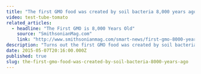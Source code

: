 ```yaml
---
title: "The first GMO food was created by soil bacteria 8,000 years ago"
video: test-tube-tomato
related_articles:
  - headline: "The First GMO is 8,000 Years Old"
    source: "SmithsonianMag.com"
    link: "http://www.smithsonianmag.com/smart-news/first-gmo-8000-years-old-180955199/?no-ist"
description: "Turns out the first GMO food was created by soil bacteria 8,000 years ago. Will this discovery convince people genetically modified foods are safe? "
date: 2015-05-07T20:16:00.000Z
published: true
slug: the-first-gmo-food-was-created-by-soil-bacteria-8000-years-ago
---
```


